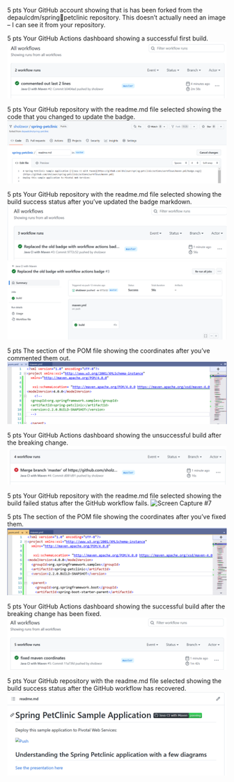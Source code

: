 5 pts Your GitHub account showing that is has been forked from the depaulcdm/springpetclinic repository. This doesn’t actually need an image – I can see it
from your repository.

5 pts Your GitHub Actions dashboard showing a successful first build.
![Screen Capture #1](images/action_dashboard.png)

5 pts Your GitHub repository with the readme.md file selected showing the code that you
changed to update the badge.
![Screen Capture #2](images/badge_change_code.png)

5 pts Your GitHub repository with the readme.md file selected showing the build success
status after you’ve updated the badge markdown.
![Screen Capture #3](images/badge_change.png)
![Screen Capture #4](images/badge_change_success.png)

5 pts The section of the POM file showing the coordinates after you’ve commented them
out.
![Screen Capture #5](images/forced_fail_commentedOut.png)

5 pts Your GitHub Actions dashboard showing the unsuccessful build after the breaking
change.
![Screen Capture #6](images/forced_fail.png)

5 pts Your GitHub repository with the readme.md file selected showing the build failed
status after the GitHub workflow fails.
![Screen Capture #7](images/forced_fail_status.png)

5 pts The section of the POM file showing the coordinates after you’ve fixed them.
![Screen Capture #8](images/fixed_commented.png)

5 pts Your GitHub Actions dashboard showing the successful build after the breaking
change has been fixed.
![Screen Capture #9](images/fixed_build_badgeStatus.png)

5 pts Your GitHub repository with the readme.md file selected showing the build success
status after the GitHub workflow has recovered.
![Screen Capture #10](images/fixed_status.png)

